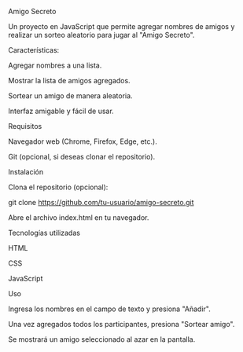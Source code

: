 Amigo Secreto

Un proyecto en JavaScript que permite agregar nombres de amigos y realizar un sorteo aleatorio para jugar al "Amigo Secreto".


Características:

Agregar nombres a una lista.

Mostrar la lista de amigos agregados.

Sortear un amigo de manera aleatoria.

Interfaz amigable y fácil de usar.


Requisitos

Navegador web (Chrome, Firefox, Edge, etc.).

Git (opcional, si deseas clonar el repositorio).


Instalación

Clona el repositorio (opcional):

git clone https://github.com/tu-usuario/amigo-secreto.git

Abre el archivo index.html en tu navegador.


Tecnologías utilizadas

HTML

CSS

JavaScript


Uso

Ingresa los nombres en el campo de texto y presiona "Añadir".

Una vez agregados todos los participantes, presiona "Sortear amigo".

Se mostrará un amigo seleccionado al azar en la pantalla.

